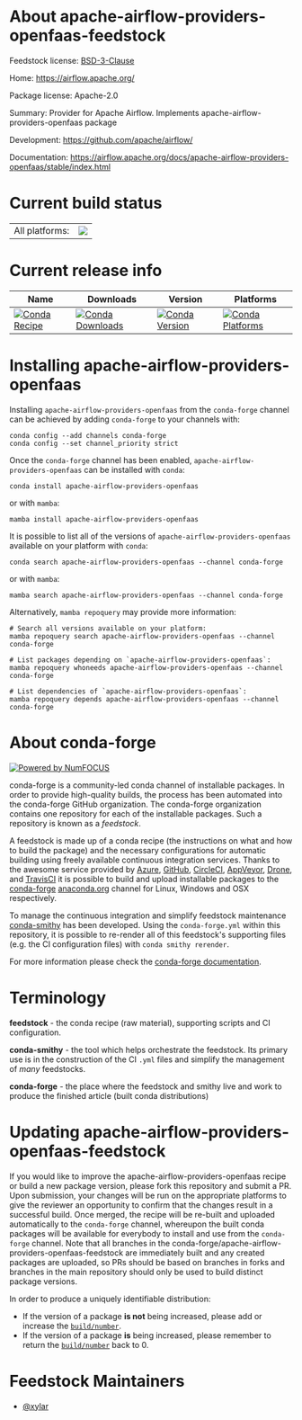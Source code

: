 About apache-airflow-providers-openfaas-feedstock
=================================================

Feedstock license: [BSD-3-Clause](https://github.com/conda-forge/apache-airflow-providers-openfaas-feedstock/blob/main/LICENSE.txt)

Home: https://airflow.apache.org/

Package license: Apache-2.0

Summary: Provider for Apache Airflow. Implements apache-airflow-providers-openfaas package

Development: https://github.com/apache/airflow/

Documentation: https://airflow.apache.org/docs/apache-airflow-providers-openfaas/stable/index.html

Current build status
====================


<table><tr><td>All platforms:</td>
    <td>
      <a href="https://dev.azure.com/conda-forge/feedstock-builds/_build/latest?definitionId=11910&branchName=main">
        <img src="https://dev.azure.com/conda-forge/feedstock-builds/_apis/build/status/apache-airflow-providers-openfaas-feedstock?branchName=main">
      </a>
    </td>
  </tr>
</table>

Current release info
====================

| Name | Downloads | Version | Platforms |
| --- | --- | --- | --- |
| [![Conda Recipe](https://img.shields.io/badge/recipe-apache--airflow--providers--openfaas-green.svg)](https://anaconda.org/conda-forge/apache-airflow-providers-openfaas) | [![Conda Downloads](https://img.shields.io/conda/dn/conda-forge/apache-airflow-providers-openfaas.svg)](https://anaconda.org/conda-forge/apache-airflow-providers-openfaas) | [![Conda Version](https://img.shields.io/conda/vn/conda-forge/apache-airflow-providers-openfaas.svg)](https://anaconda.org/conda-forge/apache-airflow-providers-openfaas) | [![Conda Platforms](https://img.shields.io/conda/pn/conda-forge/apache-airflow-providers-openfaas.svg)](https://anaconda.org/conda-forge/apache-airflow-providers-openfaas) |

Installing apache-airflow-providers-openfaas
============================================

Installing `apache-airflow-providers-openfaas` from the `conda-forge` channel can be achieved by adding `conda-forge` to your channels with:

```
conda config --add channels conda-forge
conda config --set channel_priority strict
```

Once the `conda-forge` channel has been enabled, `apache-airflow-providers-openfaas` can be installed with `conda`:

```
conda install apache-airflow-providers-openfaas
```

or with `mamba`:

```
mamba install apache-airflow-providers-openfaas
```

It is possible to list all of the versions of `apache-airflow-providers-openfaas` available on your platform with `conda`:

```
conda search apache-airflow-providers-openfaas --channel conda-forge
```

or with `mamba`:

```
mamba search apache-airflow-providers-openfaas --channel conda-forge
```

Alternatively, `mamba repoquery` may provide more information:

```
# Search all versions available on your platform:
mamba repoquery search apache-airflow-providers-openfaas --channel conda-forge

# List packages depending on `apache-airflow-providers-openfaas`:
mamba repoquery whoneeds apache-airflow-providers-openfaas --channel conda-forge

# List dependencies of `apache-airflow-providers-openfaas`:
mamba repoquery depends apache-airflow-providers-openfaas --channel conda-forge
```


About conda-forge
=================

[![Powered by
NumFOCUS](https://img.shields.io/badge/powered%20by-NumFOCUS-orange.svg?style=flat&colorA=E1523D&colorB=007D8A)](https://numfocus.org)

conda-forge is a community-led conda channel of installable packages.
In order to provide high-quality builds, the process has been automated into the
conda-forge GitHub organization. The conda-forge organization contains one repository
for each of the installable packages. Such a repository is known as a *feedstock*.

A feedstock is made up of a conda recipe (the instructions on what and how to build
the package) and the necessary configurations for automatic building using freely
available continuous integration services. Thanks to the awesome service provided by
[Azure](https://azure.microsoft.com/en-us/services/devops/), [GitHub](https://github.com/),
[CircleCI](https://circleci.com/), [AppVeyor](https://www.appveyor.com/),
[Drone](https://cloud.drone.io/welcome), and [TravisCI](https://travis-ci.com/)
it is possible to build and upload installable packages to the
[conda-forge](https://anaconda.org/conda-forge) [anaconda.org](https://anaconda.org/)
channel for Linux, Windows and OSX respectively.

To manage the continuous integration and simplify feedstock maintenance
[conda-smithy](https://github.com/conda-forge/conda-smithy) has been developed.
Using the ``conda-forge.yml`` within this repository, it is possible to re-render all of
this feedstock's supporting files (e.g. the CI configuration files) with ``conda smithy rerender``.

For more information please check the [conda-forge documentation](https://conda-forge.org/docs/).

Terminology
===========

**feedstock** - the conda recipe (raw material), supporting scripts and CI configuration.

**conda-smithy** - the tool which helps orchestrate the feedstock.
                   Its primary use is in the construction of the CI ``.yml`` files
                   and simplify the management of *many* feedstocks.

**conda-forge** - the place where the feedstock and smithy live and work to
                  produce the finished article (built conda distributions)


Updating apache-airflow-providers-openfaas-feedstock
====================================================

If you would like to improve the apache-airflow-providers-openfaas recipe or build a new
package version, please fork this repository and submit a PR. Upon submission,
your changes will be run on the appropriate platforms to give the reviewer an
opportunity to confirm that the changes result in a successful build. Once
merged, the recipe will be re-built and uploaded automatically to the
`conda-forge` channel, whereupon the built conda packages will be available for
everybody to install and use from the `conda-forge` channel.
Note that all branches in the conda-forge/apache-airflow-providers-openfaas-feedstock are
immediately built and any created packages are uploaded, so PRs should be based
on branches in forks and branches in the main repository should only be used to
build distinct package versions.

In order to produce a uniquely identifiable distribution:
 * If the version of a package **is not** being increased, please add or increase
   the [``build/number``](https://docs.conda.io/projects/conda-build/en/latest/resources/define-metadata.html#build-number-and-string).
 * If the version of a package **is** being increased, please remember to return
   the [``build/number``](https://docs.conda.io/projects/conda-build/en/latest/resources/define-metadata.html#build-number-and-string)
   back to 0.

Feedstock Maintainers
=====================

* [@xylar](https://github.com/xylar/)

